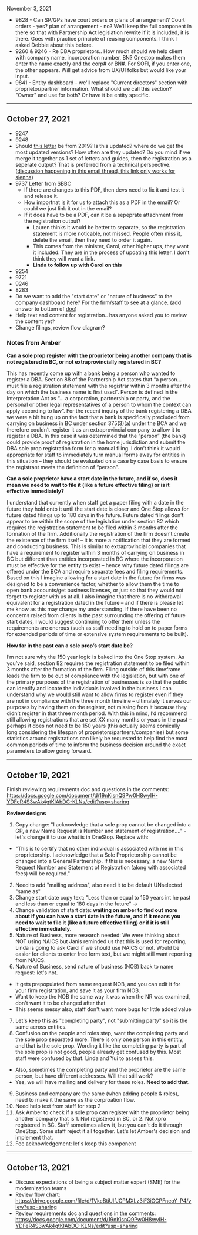 November 3, 2021
- 9828 - Can SP/GPs have court orders or plans of arrangement?  Court orders - yes? plan of arrangement - no?  We'll keep the full component in there so that with Partnership Act legislation rewrite if it is included, it is there.  Goes with practice principle of reusing components.  I think I asked Debbie about this before.
- 9260 & 9246 - Re DBA proprietors.. How much should we help client with company name, incorporation number, BN?  Onestop makes them enter the name exactly and the corp# or BN#.  For SOFI, if you enter one, the other appears.  Will get advice from UX/UI folks but would like your input.
- 9841 - Entity dashboard - we'll replace "Current directors" section with proprietor/partner information.  What should we call this section?  "Owner" and use for both?  Or have it be entity specific.

----
October 27, 2021
----

- 9247
- 9248
- Should [this letter](https://zh-file.s3.amazonaws.com/157936592/b7f9663f-2a83-45a0-b2d1-1ddc5031c21e?Expires=1634924910&AWSAccessKeyId=AKIAI5X57DET3FHKSALA&Signature=zP9dYySZYCfChPQbGg8WMt5y2VA%3D) be from 2019? Is this updated? where do we get the most updated versions? How often are they updated? Do you mind if we merge it together as 1 set of letters and guides, then the registration as a seperate output? That is preferred from a technical perspective. ([discussion happening in this email thread, this link only works for sienna](https://mail.google.com/mail/u/0/?zx=nv2aa2snq520#inbox/FMfcgzGlkXvvrGndpNhQHRJZqxTDHlSK))
- 9737 Letter from SBBC
  - If there are changes to this PDF, then devs need to fix it and test it and release it.
  - How importnat is it for us to attach this as a PDF in the email? Or could we just link it out in the email?
  - If it does have to be a PDF, can it be a sepeprate attachment from the registration output?
    - Lauren thinks it would be better to separate, so the registration statement is more noticable, not missed. People often miss it, delete the email, then they need to order it again.
    - This comes from the minister, Carol, other higher ups, they want it included. They are in the process of updating this letter. I don't think they will want a link.
    - **Linda to follow up with Carol on this**
- 9254
- 9721
- 9246
- 8283
- Do we want to add the "start date" or "nature of business" to the company dashboard here? For the firm/staff to see at a glance. (add answer to bottom of [doc](https://docs.google.com/document/d/19nKisnQ9Pw0H8wyIH-YDFeR4S3wAk4gtKlAbDC-KLNs/edit?usp=sharing))
- Help text and content for registration.. has anyone asked you to review the content yet?
- Change filings, review flow diagram?

### Notes from Amber

**Can a sole prop register with the proprietor being another company that is not registered in BC, or not extraprovincially registered in BC?**

This has recently come up with a bank being a person who wanted to register a DBA. Section 88 of the Partnership Act states that “a person… must file a registration statement with the registrar within 3 months after the day on which the business name is first used”. Person is defined in the Interpretation Act as “… a corporation, partnership or party, and the personal or other legal representatives of a person to whom the context can apply according to law”. For the recent inquiry of the bank registering a DBA we were a bit hung up on the fact that a bank is specifically precluded from carrying on business in BC under section 375(3)(a) under the BCA and we therefore couldn’t register it as an extraprovincial company to allow it to register a DBA. In this case it was determined that the “person” (the bank) could provide proof of registration in the home jurisdiction and submit the DBA sole prop registration form for a manual filing. I don’t think it would appropriate for staff to immediately turn manual forms away for entities in this situation – they should be evaluated on a case by case basis to ensure the registrant meets the definition of “person”.


**Can a sole proprietor have a start date in the future, and if so, does it mean we need to wait to file it (like a future effective filing) or is it effective immediately?**

I understand that currently when staff get a paper filing with a date in the future they hold onto it until the start date is closer and One Stop allows for future dated filings up to 180 days in the future. Future dated filings don’t appear to be within the scope of the legislation under section 82 which requires the registration statement to be filed within 3 months after the formation of the firm. Additionally the registration of the firm doesn’t create the existence of the firm itself – it is more a notification that they are formed and conducting business. This is similar to extraprovincial companies that have a requirement to register within 3 months of carrying on business in BC but different than entities incorporated in BC where the incorporation must be effective for the entity to exist – hence why future dated filings are offered under the BCA and require separate fees and filing requirements. Based on this I imagine allowing for a start date in the future for firms was designed to be a convenience factor, whether to allow them the time to open bank accounts/get business licenses, or just so that they would not forget to register with us at all. I also imagine that there is no withdrawal equivalent for a registration dated in the future – and if there is please let me know as this may change my understanding. If there have been no concerns raised from clients in the past surrounding the offering of future start dates, I would suggest continuing to offer them unless the requirements are onerous (such as staff needing to hold on to paper forms for extended periods of time or extensive system requirements to be built).  


**How far in the past can a sole prop’s start date be?**

I’m not sure why the 150 year logic is baked into the One Stop system. As you’ve said, section 82 requires the registration statement to be filed within 3 months after the formation of the firm. Filing outside of this timeframe leads the firm to be out of compliance with the legislation, but with one of the primary purposes of the registration of businesses is so that the public can identify and locate the individuals involved in the business I can understand why we would still want to allow firms to register even if they are not in compliance with the three month timeline – ultimately it serves our purposes by having them on the register, not missing from it because they didn’t register in that three month period. With this in mind, I’d recommend still allowing registrations that are set XX many months or years in the past – perhaps it does not need to be 150 years (this actually seems comically long considering the lifespan of proprietors/partners/companies) but some statistics around registrations can likely be requested to help find the most common periods of time to inform the business decision around the exact parameters to allow going forward.

----
October 19, 2021
----
Finish reviewing requirements doc and questions in the comments: https://docs.google.com/document/d/19nKisnQ9Pw0H8wyIH-YDFeR4S3wAk4gtKlAbDC-KLNs/edit?usp=sharing

**Review designs**
1. Copy change: "I acknowledge that a sole prop cannot be changed into a GP, a new Name Request is Number and statement of registration...." - let's change it to use what is in OneStop. Replace with:
  - "This is to certify that no other individual is associated with me in this proprietorship. I acknowledge that a Sole Proprietorship cannot be changed into a General Partnership. If this is necessary, a new Name Request Number and Statement of Registration (along with associated fees) will be required."
2. Need to add "mailing address", also need it to be default UNselected "same as"
3. Change start date copy text: "Less than or equal to 150 years int he past and less than or equal to 180 days in the future" -> 
4. Change validation of start date: **waiting on amber to find out more about if you can have a start date in the future, and if it means you need to wait to file it (like a future effective filing) or if it is still effective immediately.**
5. Nature of Business, more research needed: We were thinking about NOT using NAICS but Janis reminded us that this is used for reporting, Linda is going to ask Carol if we should use NAICS or not. Would be easier for clients to enter free form text, but we might still want reporting from NAICS.
6. Nature of Business, send nature of business (NOB) back to name request: let's not.
  - It gets prepopulated from name request NOB, and you can edit it for your firm registration, and save it as your firm NOB.
  - Want to keep the NOB the same way it was when the NR was examined, don't want it to be changed after that
  - This seems messy also, staff don't want more bugs for little added value
7. Let's keep this as "completing party", not "submitting party" so it is the same across entities.
8. Confusion on the people and roles step, want the completing party and the sole prop separated more. There is only one person in this entitiy, and that is the sole prop. Wording it like the completing party is part of the sole prop is not good, people already get confused by this. Most staff were confused by that. Linda and Yui to assess this.
  - Also, sometimes the completing party and the proprietor are the same person, but have different addresses. Will that still work?
  - Yes, we will have mailing **and** delivery for these roles. **Need to add that.**
9. Business and company are the same (when adding people & roles), need to make it the same as the corproation flow.
10. Need help text from staff for step 2
11. Ask Amber to check if a sole prop can register with the proprietor being another company that is 1. Not registered in BC, or 2. Not xpro registered in BC. Staff sometimes allow it, but you can't do it through OneStop. Some staff reject it all together. Let's let Amber's decision and implement that.
12. Fee acknowledgement: let's keep this component

----
October 13, 2021
----
- Discuss expectations of being a subject matter expert (SME) for the modernization teams
- Review flow chart: https://drive.google.com/file/d/1VkcBtiUlfJCPMXLz3iF3iGCPFneoY_P4/view?usp=sharing
- Review requirements doc and questions in the comments: https://docs.google.com/document/d/19nKisnQ9Pw0H8wyIH-YDFeR4S3wAk4gtKlAbDC-KLNs/edit?usp=sharing
